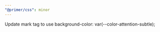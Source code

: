 ```yaml
---
"@primer/css": minor
---
```


Update mark tag to use background-color: var(--color-attention-subtle);
